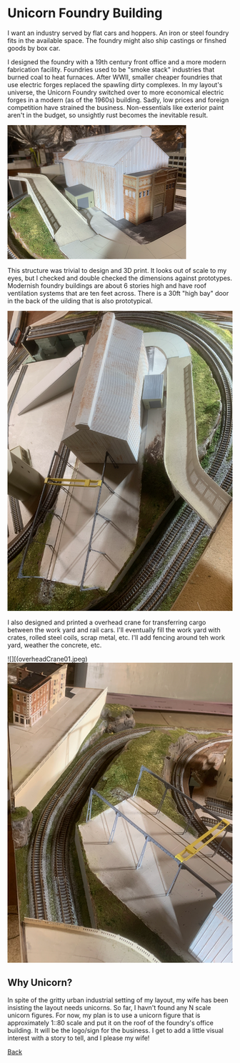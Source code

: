 # Unicorn Foundry Building

I want an industry served by flat cars and hoppers. An iron or steel foundry fits in the available space. The foundry might also ship castings or finshed goods by box car.

I designed the foundry with a 19th century front office and a more modern fabrication facility. Foundries used to be "smoke stack" industries that burned coal to heat furnaces. After WWII, smaller cheaper foundries that use electric forges replaced the spawling dirty complexes. In my layout's universe, the Unicorn Foundry switched over to more economical electric forges in a modern (as of the 1960s) building. Sadly, low prices and foreign competition have strained the business. Non-essentials like exterior paint aren't in the budget, so unsightly rust becomes the inevitable result.

![Small image](buildingFoundrySmall.png)

This structure was trivial to design and 3D print. It looks out of scale to my eyes, but I checked and double checked the dimensions against prototypes. Modernish foundry buildings are about 6 stories high and have roof ventilation systems that are ten feet across. There is a 30ft "high bay" door in the back of the uilding that is also prototypical.

![](buildingFoundryBack.png)

I also designed and printed a overhead crane for transferring cargo between the work yard and rail cars. I'll eventually fill the work yard with crates, rolled steel coils, scrap metal, etc. I'll add fencing around teh work yard, weather the concrete, etc.

![][(overheadCrane01.jpeg)
![](buildingFoundryOverheadCrane.png)

## Why Unicorn?

In spite of the gritty urban industrial setting of my layout, my wife has been insisting the layout needs unicorns. So far, I havn't found any N scale unicorn figures. For now, my plan is to use a unicorn figure that is approximately 1::80 scale and put it on the roof of the foundry's office building. It will be the logo/sign for the business. I get to add a little visual interest with a story to tell, and I please my wife!

[Back](https://nscale4by8.github.io/nscale4x8/)
